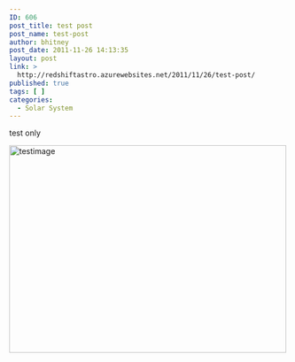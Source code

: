 ```yaml
---
ID: 606
post_title: test post
post_name: test-post
author: bhitney
post_date: 2011-11-26 14:13:35
layout: post
link: >
  http://redshiftastro.azurewebsites.net/2011/11/26/test-post/
published: true
tags: [ ]
categories:
  - Solar System
---
```

test only

<a href="http://redshiftastro.azurewebsites.net/wp-content/uploads/2015/11/testimage.jpg"><img class="alignleft size-medium wp-image-605" src="http://redshiftastro.azurewebsites.net/wp-content/uploads/2015/11/testimage-500x375.jpg" alt="testimage" width="500" height="375" /></a>
